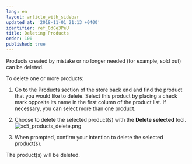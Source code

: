 ```yaml
---
lang: en
layout: article_with_sidebar
updated_at: '2018-11-01 21:13 +0400'
identifier: ref_0dCe3PeU
title: Deleting Products
order: 100
published: true
---
```

Products created by mistake or no longer needed (for example, sold out) can be deleted.

To delete one or more products:

   1. Go to the Products section of the store back end and find the product that you would like to delete. Select this product by placing a check mark opposite its name in the first column of the product list. If necessary, you can select more than one product.
   
   2. Choose to delete the selected product(s) with the **Delete selected** tool.  
      ![xc5_products_delete.png]({{site.baseurl}}/attachments/ref_0dCe3PeU/xc5_products_delete.png)
    
   3. When prompted, confirm your intention to delete the selected product(s).
      
The product(s) will be deleted.
